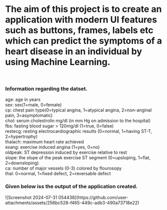 # The aim of this project is to create an application with modern UI features such as buttons, frames, labels etc which can predict the symptoms of a heart disease in an individual by using Machine Learning.
<br>
<h3>Information regarding the datset.</h3>
age: age in years <br>
sex: sex(1=male, 0=female) <br>
cp: chest pain type(0=typical angina, 1=atypical angina, 2=non-anginal pain, 3=asymptomatic) <br>
chol: serum cholestrolin mg/dl (in mm Hg on admission to the hospital) <br>
fbs: fasting blood sugar > 120mg/dl (1=true, 0=false) <br>
restecg: resting electrocardiographic results (0=normal, 1=having ST-T, 2=hypertrophy) <br>
thalach: maximum heart rate achieved <br>
exang: exercise induced angina (1=yes, 0=no) <br>
oldpeak: ST depression induced by exercise relative to rest <br>
slope: the slope of the peak exercise ST segment (0=upsloping, 1=flat, 2=downsloping) <br>
ca: number of major vessels (0-3) colored by flourosopy <br>
thal: 0=normal, 1=fixed defect, 2=reversable defect <br>

<h3>Given below iss the output of the application created.</h3>
![Screenshot 2024-07-31 054438](https://github.com/user-attachments/assets/256bc528-f465-449c-adb3-490a73718e22)

